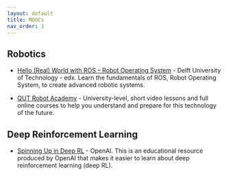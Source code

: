 ```yaml
---
layout: default
title: MOOCs
nav_order: 3
---
```


## Robotics

* [Hello (Real) World with ROS – Robot Operating System](https://www.edx.org/course/hello-real-world-with-ros-robot-operating-system) - Delft University of Technology - edx. Learn the fundamentals of ROS, Robot Operating System, to create advanced robotic systems.

* [QUT Robot Academy](https://robotacademy.net.au/) - University-level, short video lessons and full online courses to help you understand and prepare for this technology of the future.

## Deep Reinforcement Learning

* [Spinning Up in Deep RL](https://spinningup.openai.com/en/latest/index.html) - OpenAI. This is an educational resource produced by OpenAI that makes it easier to learn about deep reinforcement learning (deep RL).
